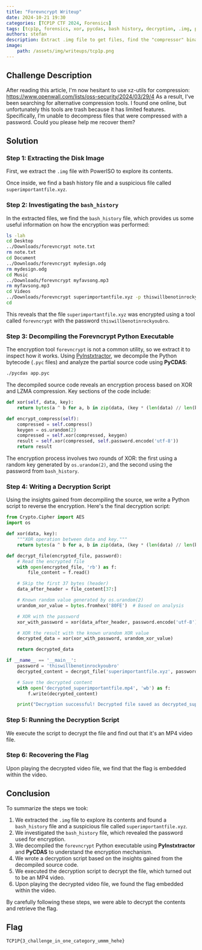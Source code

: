 ```yaml
---
title: "Forevncrypt Writeup"
date: 2024-10-21 19:30
categories: [TCP1P CTF 2024, Forensics]
tags: [tcp1p, forensics, xor, pycdas, bash history, decryption, .img, pyinstxtractor]
authors: stefan
description: Extract .img file to get files, find the "compressor" binary and the bash history, use pyinstxtractor and pycdas to get partial source code, and "decompress" (decrypt) the target file to retrieve the flag.
image:
    path: /assets/img/writeups/tcp1p.png
---
```


## Challenge Description

After reading this article, I'm now hesitant to use xz-utils for compression:
https://www.openwall.com/lists/oss-security/2024/03/29/4
As a result, I've been searching for alternative compression tools. I found one online, but unfortunately this tools are trash  because it has limited features. Specifically, I’m unable to decompress files that were compressed with a password. Could you please help me recover them?

## Solution

### Step 1: Extracting the Disk Image

First, we extract the `.img` file with PowerISO to explore its contents.

Once inside, we find a bash history file and a suspicious file called `superimportantfile.xyz`.

### Step 2: Investigating the `bash_history`

In the extracted files, we find the `bash_history` file, which provides us some useful information on how the encryption was performed:

```bash
ls -lah
cd Desktop
../Downloads/forevncrypt note.txt
rm note.txt
cd Document
../Downloads/forevncrypt mydesign.odg
rm mydesign.odg
cd Music
../Downloads/forevncrypt myfavsong.mp3
rm myfavsong.mp3
cd Videos
../Downloads/forevncrypt superimportantfile.xyz -p thiswillbenotinrockyoubro
cd
```

This reveals that the file `superimportantfile.xyz` was encrypted using a tool called `forevncrypt` with the password `thiswillbenotinrockyoubro`.

### Step 3: Decompiling the Forevncrypt Python Executable

The encryption tool `forevncrypt` is not a common utility, so we extract it to inspect how it works. Using [PyInstxtractor](https://pyinstxtractor-web.netlify.app/), we decompile the Python bytecode (`.pyc` files) and analyze the partial source code using **PyCDAS**:

```bash
./pycdas app.pyc
```

The decompiled source code reveals an encryption process based on XOR and LZMA compression. Key sections of the code include:

```python
def xor(self, data, key):
    return bytes(a ^ b for a, b in zip(data, (key * (len(data) // len(key) + 1))[:len(data)]))

def encrypt_compress(self):
    compressed = self.compress()
    keygen = os.urandom(2)
    compressed = self.xor(compressed, keygen)
    result = self.xor(compressed, self.password.encode('utf-8'))
    return result
```

The encryption process involves two rounds of XOR: the first using a random key generated by `os.urandom(2)`, and the second using the password from `bash_history`.

### Step 4: Writing a Decryption Script

Using the insights gained from decompiling the source, we write a Python script to reverse the encryption. Here's the final decryption script:

```python
from Crypto.Cipher import AES
import os

def xor(data, key):
    """XOR operation between data and key."""
    return bytes(a ^ b for a, b in zip(data, (key * (len(data) // len(key) + 1))[:len(data)]))

def decrypt_file(encrypted_file, password):
    # Read the encrypted file
    with open(encrypted_file, 'rb') as f:
        file_content = f.read()

    # Skip the first 37 bytes (header)
    data_after_header = file_content[37:]

    # Known random value generated by os.urandom(2)
    urandom_xor_value = bytes.fromhex('80FE')  # Based on analysis

    # XOR with the password
    xor_with_password = xor(data_after_header, password.encode('utf-8'))

    # XOR the result with the known urandom XOR value
    decrypted_data = xor(xor_with_password, urandom_xor_value)

    return decrypted_data

if __name__ == '__main__':
    password = 'thiswillbenotinrockyoubro'
    decrypted_content = decrypt_file('superimportantfile.xyz', password)

    # Save the decrypted content
    with open('decrypted_superimportantfile.mp4', 'wb') as f:
        f.write(decrypted_content)

    print("Decryption successful! Decrypted file saved as decrypted_superimportantfile.mp4")
```

### Step 5: Running the Decryption Script

We execute the script to decrypt the file and find out that it's an MP4 video file.

### Step 6: Recovering the Flag

Upon playing the decrypted video file, we find that the flag is embedded within the video.

## Conclusion

To summarize the steps we took:

1. We extracted the `.img` file to explore its contents and found a `bash_history` file and a suspicious file called `superimportantfile.xyz`.
2. We investigated the `bash_history` file, which revealed the password used for encryption.
3. We decompiled the `forevncrypt` Python executable using **PyInstxtractor** and **PyCDAS** to understand the encryption mechanism.
4. We wrote a decryption script based on the insights gained from the decompiled source code.
5. We executed the decryption script to decrypt the file, which turned out to be an MP4 video.
6. Upon playing the decrypted video file, we found the flag embedded within the video.

By carefully following these steps, we were able to decrypt the contents and retrieve the flag.

## Flag
`TCP1P{3_challenge_in_one_category_ummm_hehe}`
